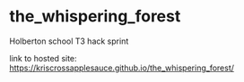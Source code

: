 # the_whispering_forest
Holberton school T3 hack sprint

link to hosted site:
https://kriscrossapplesauce.github.io/the_whispering_forest/
